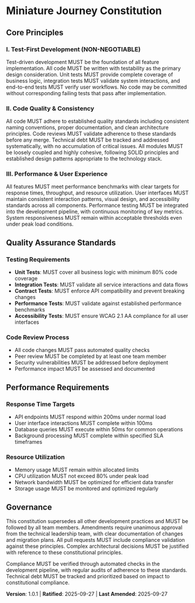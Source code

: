 <!-- Sync Impact Report -->
<!-- Version change: 1.0.0 → 1.0.1 -->
<!-- Modified principles: All principles replaced with new focused set -->
<!-- Added sections: Code Quality Standards, Performance Requirements -->
<!-- Removed sections: Original 5 principles -->
<!-- Templates requiring updates: ✅ .specify/templates/plan-template.md, ✅ .specify/templates/tasks-template.md, ✅ .specify/templates/spec-template.md -->
<!-- Follow-up TODOs: None -->

# Miniature Journey Constitution

## Core Principles

### I. Test-First Development (NON-NEGOTIABLE)
Test-driven development MUST be the foundation of all feature implementation. All code MUST be written with testability as the primary design consideration. Unit tests MUST provide complete coverage of business logic, integration tests MUST validate system interactions, and end-to-end tests MUST verify user workflows. No code may be committed without corresponding failing tests that pass after implementation.

### II. Code Quality & Consistency
All code MUST adhere to established quality standards including consistent naming conventions, proper documentation, and clean architecture principles. Code reviews MUST validate adherence to these standards before any merge. Technical debt MUST be tracked and addressed systematically, with no accumulation of critical issues. All modules MUST be loosely coupled and highly cohesive, following SOLID principles and established design patterns appropriate to the technology stack.

### III. Performance & User Experience
All features MUST meet performance benchmarks with clear targets for response times, throughput, and resource utilization. User interfaces MUST maintain consistent interaction patterns, visual design, and accessibility standards across all components. Performance testing MUST be integrated into the development pipeline, with continuous monitoring of key metrics. System responsiveness MUST remain within acceptable thresholds even under peak load conditions.

## Quality Assurance Standards

### Testing Requirements
- **Unit Tests**: MUST cover all business logic with minimum 80% code coverage
- **Integration Tests**: MUST validate all service interactions and data flows
- **Contract Tests**: MUST enforce API compatibility and prevent breaking changes
- **Performance Tests**: MUST validate against established performance benchmarks
- **Accessibility Tests**: MUST ensure WCAG 2.1 AA compliance for all user interfaces

### Code Review Process
- All code changes MUST pass automated quality checks
- Peer review MUST be completed by at least one team member
- Security vulnerabilities MUST be addressed before deployment
- Performance impact MUST be assessed and documented

## Performance Requirements

### Response Time Targets
- API endpoints MUST respond within 200ms under normal load
- User interface interactions MUST complete within 100ms
- Database queries MUST execute within 50ms for common operations
- Background processing MUST complete within specified SLA timeframes

### Resource Utilization
- Memory usage MUST remain within allocated limits
- CPU utilization MUST not exceed 80% under peak load
- Network bandwidth MUST be optimized for efficient data transfer
- Storage usage MUST be monitored and optimized regularly

## Governance

This constitution supersedes all other development practices and MUST be followed by all team members. Amendments require unanimous approval from the technical leadership team, with clear documentation of changes and migration plans. All pull requests MUST include compliance validation against these principles. Complex architectural decisions MUST be justified with reference to these constitutional principles.

Compliance MUST be verified through automated checks in the development pipeline, with regular audits of adherence to these standards. Technical debt MUST be tracked and prioritized based on impact to constitutional compliance.

**Version**: 1.0.1 | **Ratified**: 2025-09-27 | **Last Amended**: 2025-09-27